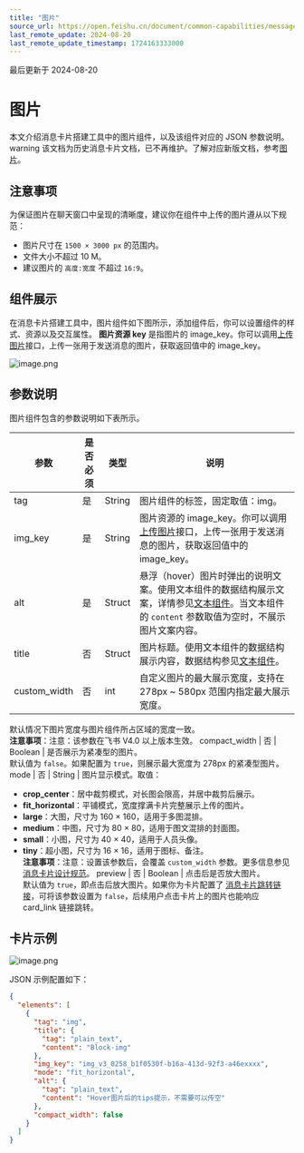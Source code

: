 ```yaml
---
title: "图片"
source_url: https://open.feishu.cn/document/common-capabilities/message-card/message-cards-content/image-module
last_remote_update: 2024-08-20
last_remote_update_timestamp: 1724163333000
---
```

最后更新于 2024-08-20

# 图片

本文介绍消息卡片搭建工具中的图片组件，以及该组件对应的 JSON 参数说明。warning
该文档为历史消息卡片文档，已不再维护。了解对应新版文档，参考[图片](https://open.feishu.cn/document/uAjLw4CM/ukzMukzMukzM/feishu-cards/card-components/content-components/image)。
## 注意事项

为保证图片在聊天窗口中呈现的清晰度，建议你在组件中上传的图片遵从以下规范：

* 图片尺寸在 `1500 × 3000 px` 的范围内。
* 文件大小不超过 10 M。
* 建议图片的 `高度:宽度` 不超过 `16:9`。

## 组件展示

在消息卡片搭建工具中，图片组件如下图所示，添加组件后，你可以设置组件的样式、资源以及交互属性。
**图片资源 key** 是指图片的 image_key。你可以调用[上传图片](https://open.feishu.cn/document/uAjLw4CM/ukTMukTMukTM/reference/im-v1/image/create)接口，上传一张用于发送消息的图片，获取返回值中的 image_key。

![image.png](https://sf3-cn.feishucdn.com/obj/open-platform-opendoc/7184234790f08042f00248a22f65967a_MrvfPpUDto.png?height=1326&lazyload=true&maxWidth=600&width=2882)

## 参数说明

图片组件包含的参数说明如下表所示。

参数 | 是否必须 | 类型 | 说明
--- | --- | --- | ---
tag | 是 | String | 图片组件的标签，固定取值：img。
img_key | 是 | String | 图片资源的 image_key。你可以调用[上传图片](https://open.feishu.cn/document/uAjLw4CM/ukTMukTMukTM/reference/im-v1/image/create)接口，上传一张用于发送消息的图片，获取返回值中的 image_key。
alt | 是 | Struct | 悬浮（hover）图片时弹出的说明文案。使用文本组件的数据结构展示文案，详情参见[文本组件](https://open.feishu.cn/document/ukTMukTMukTM/uUzNwUjL1cDM14SN3ATN)。当文本组件的 `content` 参数取值为空时，不展示图片文案内容。
title | 否 | Struct | 图片标题。使用文本组件的数据结构展示内容，数据结构参见[文本组件](https://open.feishu.cn/document/ukTMukTMukTM/uUzNwUjL1cDM14SN3ATN)。
custom_width | 否 | int | 自定义图片的最大展示宽度，支持在 278px ~ 580px 范围内指定最大展示宽度。  
默认情况下图片宽度与图片组件所占区域的宽度一致。  
**注意事项**：注意：该参数在飞书 V4.0 以上版本生效。
compact_width | 否 | Boolean | 是否展示为紧凑型的图片。  
默认值为 `false`。如果配置为 `true`，则展示最大宽度为 278px 的紧凑型图片。
mode | 否 | String | 图片显示模式。取值：  
* **crop_center**：居中裁剪模式，对长图会限高，并居中裁剪后展示。  
* **fit_horizontal**：平铺模式，宽度撑满卡片完整展示上传的图片。  
* **large**：大图，尺寸为 160 × 160，适用于多图混排。  
* **medium**：中图，尺寸为 80 × 80，适用于图文混排的封面图。  
* **small**：小图，尺寸为 40 × 40，适用于人员头像。           
* **tiny**：超小图，尺寸为 16 × 16，适用于图标、备注。               
**注意事项**：注意：设置该参数后，会覆盖 `custom_width` 参数。更多信息参见[消息卡片设计规范](https://open.feishu.cn/document/ukTMukTMukTM/ugDOwYjL4gDM24CO4AjN)。
preview | 否 | Boolean | 点击后是否放大图片。  
默认值为 `true`，即点击后放大图片。如果你为卡片配置了 [消息卡片跳转链接](https://open.feishu.cn/document/ukTMukTMukTM/uYzM3QjL2MzN04iNzcDN/component-list/common-components-and-elements#7bfe6950)，可将该参数设置为 `false`，后续用户点击卡片上的图片也能响应 card_link 链接跳转。

## 卡片示例

![image.png](https://sf3-cn.feishucdn.com/obj/open-platform-opendoc/748bd21b1ec5bca4cdaf456af9358575_mNTUUtYa7w.png?height=532&lazyload=true&maxWidth=600&width=1202)

JSON 示例配置如下：

```JSON
{
  "elements": [
    {
      "tag": "img",
      "title": {
        "tag": "plain_text",
        "content": "Block-img"
      },
      "img_key": "img_v3_0258_b1f0530f-b16a-413d-92f3-a46exxxx",
      "mode": "fit_horizontal",
      "alt": {
        "tag": "plain_text",
        "content": "Hover图片后的tips提示，不需要可以传空"
      },
      "compact_width": false
    }
  ]
}
```
